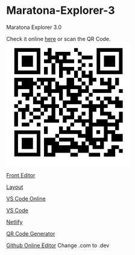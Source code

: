 # Maratona-Explorer-3
Maratona Explorer 3.0

Check it online [here](https://gregarious-daffodil-42a50b.netlify.app/) or scan the QR Code.
![QR Code](./QRcode.png)

[Front Editor](https://www.fronteditor.dev/)

[Layout](https://www.figma.com/file/cPWyCZN2tUfPS0L0krbMOu/RocketCoffee-(Community)?node-id=8%3A2)

[VS Code Online](https://vscode.dev/)

[VS Code](https://code.visualstudio.com/)

[Netlify](https://www.netlify.com/)

[QR Code Generator](https://www.qr-code-generator.com/)

[Github Online Editor](https://github.dev/douglasdl/Maratona-Explorer-3) Change .com to .dev